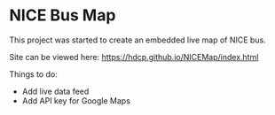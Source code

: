 # NICE Bus Map
This project was started to create an embedded live map of NICE bus.

Site can be viewed here: https://hdcp.github.io/NICEMap/index.html

Things to do:
- Add live data feed
- Add API key for Google Maps
